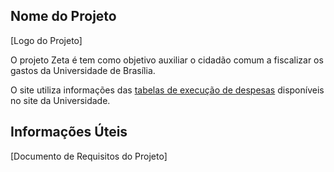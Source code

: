 ## Nome do Projeto

[Logo do Projeto]

O projeto Zeta é tem como objetivo auxiliar o cidadão comum a fiscalizar os gastos da Universidade de Brasília.

O site utiliza informações das [tabelas de execução de despesas] disponíveis no site da Universidade.

## Informações Úteis

[Documento de Requisitos do Projeto]


[tabelas de execução de despesas]: https://www.unb.br/documentos/2-publicacoes/658-execucao-das-despesas-na-fub-2018

